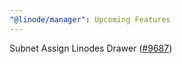 ```yaml
---
"@linode/manager": Upcoming Features
---
```


Subnet Assign Linodes Drawer ([#9687](https://github.com/linode/manager/pull/9687))
